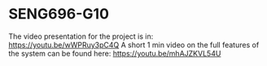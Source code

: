 # SENG696-G10
The video presentation for the project is in: https://youtu.be/wWPRuy3pC4Q
A short 1 min video on the full features of the system can be found here: https://youtu.be/mhAJZKVL54U
